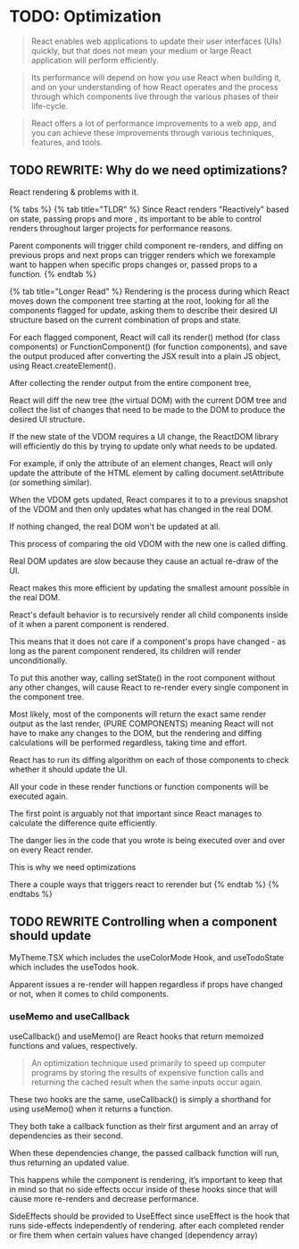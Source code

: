# TODO: Optimization

> React enables web applications to update their user interfaces \(UIs\) quickly, but that does not mean your medium or large React application will perform efficiently.

> Its performance will depend on how you use React when building it, and on your understanding of how React operates and the process through which components live through the various phases of their life-cycle.

> React offers a lot of performance improvements to a web app, and you can achieve these improvements through various techniques, features, and tools.

## TODO REWRITE: Why do we need optimizations?

React rendering & problems with it.

{% tabs %}
{% tab title="TLDR" %}
Since React renders "Reactively" based on state, passing props and more , its important to be able to control renders throughout larger projects for performance reasons.

Parent components will trigger child component re-renders, and diffing on previous  props and next props can trigger  renders which we forexample want to happen when specific props changes or,  passed props to a function.
{% endtab %}

{% tab title="Longer Read" %}
Rendering is the process during which React moves down the component tree starting at the root, looking for all the components flagged for update, asking them to describe their desired UI structure based on the current combination of props and state.

For each flagged component, React will call its render\(\) method \(for class components\) or FunctionComponent\(\) \(for function components\), and save the output produced after converting the JSX result into a plain JS object, using React.createElement\(\).

After collecting the render output from the entire component tree,

React will diff the new tree \(the virtual DOM\) with the current DOM tree and collect the list of changes that need to be made to the DOM to produce the desired UI structure.

If the new state of the VDOM requires a UI change, the ReactDOM library will efficiently do this by trying to update only what needs to be updated.

For example, if only the attribute of an element changes, React will only update the attribute of the HTML element by calling document.setAttribute \(or something similar\).

When the VDOM gets updated, React compares it to to a previous snapshot of the VDOM and then only updates what has changed in the real DOM.

If nothing changed, the real DOM won't be updated at all.

 This process of comparing the old VDOM with the new one is called diffing.

Real DOM updates are slow because they cause an actual re-draw of the UI.

 React makes this more efficient by updating the smallest amount possible in the real DOM.

React's default behavior is to recursively render all child components inside of it when a parent component is rendered.

This means that it does not care if a component's props have changed - as long as the parent component rendered, its children will render unconditionally.

To put this another way, calling setState\(\) in the root component without any other changes, will cause React to re-render every single component in the component tree.

Most likely, most of the components will return the exact same render output as the last render, \(PURE COMPONENTS\)  meaning React will not have to make any changes to the DOM, but the rendering and diffing calculations will be performed regardless, taking time and effort.

React has to run its diffing algorithm on each of those components to check whether it should update the UI.

All your code in these render functions or function components will be executed again.

The first point is arguably not that important since React manages to calculate the difference quite efficiently.

The danger lies in the code that you wrote is being executed over and over on every React render.

This is why we need optimizations

There a couple ways that triggers react to rerender but 
{% endtab %}
{% endtabs %}



## TODO REWRITE Controlling when a component should update

MyTheme.TSX which includes the useColorMode Hook, and useTodoState which includes the useTodos hook.

Apparent issues a re-render will happen regardless if props have changed or not, when it comes to child components.

### useMemo and useCallback

useCallback\(\) and useMemo\(\) are React hooks that return memoized functions and values, respectively.

> An optimization technique used primarily to speed up computer programs by storing the results of expensive function calls and returning the cached result when the same inputs occur again.

These two hooks are the same, useCallback\(\) is simply a shorthand for using useMemo\(\) when it returns a function.

They both take a callback function as their first argument and an array of dependencies as their second.

When these dependencies change, the passed callback function will run, thus returning an updated value.

This happens while the component is rendering, it’s important to keep that in mind so that no side effects occur inside of these hooks since that will cause more re-renders and decrease performance.

SideEffects should be provided to UseEffect since useEffect is the hook that runs side-effects independently of rendering. after each completed render or fire them when certain values have changed  \(dependency array\)

